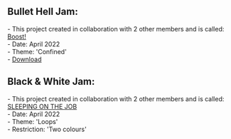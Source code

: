 <div>
  
  <h2>Bullet Hell Jam:</h2>
  <p>- This project created in collaboration with 2 other members and is called: <a href="https://mynameslex.itch.io/boost">Boost!</a> 
  <br>- Date: April 2022
  <br>- Theme: 'Confined'
  <br>- <a href="https://github.com/Jacob-Daniels/Game-Jams/tree/main/Download/Black-%26-White-2022">Download</a>
  
  <h2>Black & White Jam:</h2>
  <p>- This project created in collaboration with 2 other members and is called: <a href="https://yayacob.itch.io/sleeping-on-the-job">SLEEPING ON THE JOB</a> 
  <br>- Date: April 2022
  <br>- Theme: 'Loops' 
    <br>- Restriction: 'Two colours'</p>

</div>
